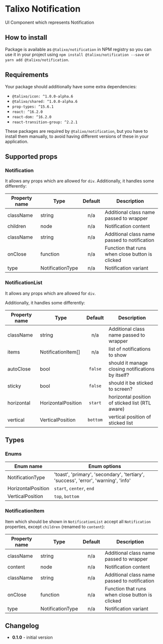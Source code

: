 # Talixo Notification

UI Component which represents Notification

## How to install

Package is available as `@talixo/notification` in NPM registry
so you can use it in your project
using `npm install @talixo/notification --save` or `yarn add @talixo/notification`.

## Requirements

Your package should additionally have some extra dependencies:

- `@talixo/icon: ^1.0.0-alpha.6`
- `@talixo/shared: ^1.0.0-alpha.6`
- `prop-types: ^15.6.1`
- `react: ^16.2.0`
- `react-dom: ^16.2.0`
- `react-transition-group: ^2.2.1`

These packages are required by `@talixo/notification`, but you have to install them manually,
to avoid having different versions of these in your application.

## Supported props

### Notification

It allows any props which are allowed for `div`. Additionally, it handles some differently:

Property name | Type             | Default | Description
--------------|------------------|:-------:|------------------------------------------------
className     | string           | n/a     | Additional class name passed to wrapper
children      | node             | n/a     | Notification content
className     | string           | n/a     | Additional class name passed to notification
onClose       | function         | n/a     | Function that runs when close button is clicked
type          | NotificationType | n/a     | Notification variant

### NotificationList

It allows any props which are allowed for `div`.

Additionally, it handles some differently:

Property name | Type               | Default  | Description
--------------|--------------------|:--------:|------------------------------------------------
className     | string             | n/a      | Additional class name passed to wrapper
items         | NotificationItem[] | n/a      | list of notifications to show
autoClose     | bool               | `false`  | should it manage closing notifications by itself?
sticky        | bool               | `false`  | should it be sticked to screen?
horizontal    | HorizontalPosition | `start`  | horizontal position of sticked list (RTL aware)
vertical      | VerticalPosition   | `bottom` | vertical position of sticked list

## Types

### Enums

Enum name          | Enum options
-------------------|--------------------------------------
NotificationType   | 'toast', 'primary', 'secondary', 'tertiary', 'success', 'error', 'warning', 'info'
HorizontalPosition | `start`, `center`, `end`
VerticalPosition   | `top`, `bottom`

### NotificationItem

Item which should be shown in `NotificationList` accept all `Notification` properties, except `children` (renamed to `content`):

Property name | Type             | Default | Description
--------------|------------------|:-------:|--------------------------------
className     | string           | n/a     | Additional class name passed to wrapper
content       | node             | n/a     | Notification content
className     | string           | n/a     | Additional class name passed to notification
onClose       | function         | n/a     | Function that runs when close button is clicked
type          | NotificationType | n/a     | Notification variant

## Changelog

- **0.1.0** - initial version
